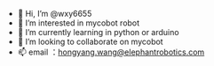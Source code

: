 - 👋 Hi, I’m @wxy6655
- 👀 I’m interested in mycobot robot
- 🌱 I’m currently learning in python or arduino
- 💞️ I’m looking to collaborate on mycobot
- 📫 email ：hongyang.wang@elephantrobotics.com

<!---
wxy6655/wxy6655 is a ✨ special ✨ repository because its `README.md` (this file) appears on your GitHub profile.
You can click the Preview link to take a look at your changes.
--->
